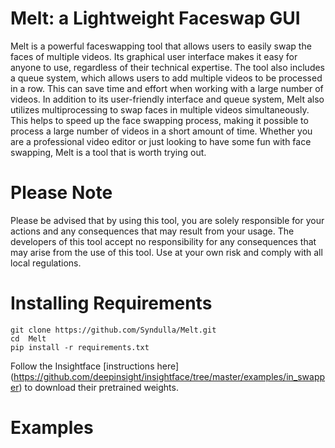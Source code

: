 # Melt: a Lightweight Faceswap GUI

Melt is a powerful faceswapping tool that allows users to easily swap the faces of multiple videos. Its graphical user interface makes it easy for anyone to use, regardless of their technical expertise. The tool also includes a queue system, which allows users to add multiple videos to be processed in a row. This can save time and effort when working with a large number of videos. In addition to its user-friendly interface and queue system, Melt also utilizes multiprocessing to swap faces in multiple videos simultaneously. This helps to speed up the face swapping process, making it possible to process a large number of videos in a short amount of time. Whether you are a professional video editor or just looking to have some fun with face swapping, Melt is a tool that is worth trying out.

# Please Note

Please be advised that by using this tool, you are solely responsible for your actions and any consequences that may result from your usage. The developers of this tool accept no responsibility for any consequences that may arise from the use of this tool. Use at your own risk and comply with all local regulations.

# Installing Requirements
```
git clone https://github.com/Syndulla/Melt.git
cd  Melt
pip install -r requirements.txt
```
Follow the Insightface [instructions here] (https://github.com/deepinsight/insightface/tree/master/examples/in_swapper) to download their pretrained weights.

# Examples

